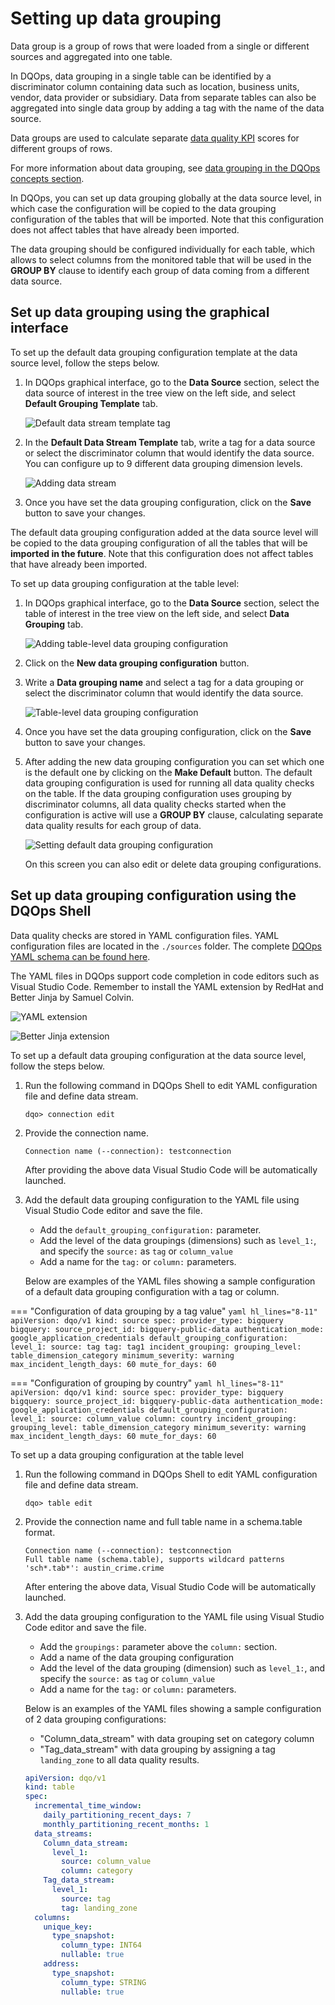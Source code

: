 # Setting up data grouping

Data group is a group of rows that were loaded from a single or different sources and aggregated into one table. 

In  DQOps, data grouping in a single table can be identified by a discriminator column containing data such as location, business units,
vendor, data provider or subsidiary. Data from separate tables can also be aggregated into single data group by adding a tag with the name
of the data source.

Data groups are used to calculate separate [data quality KPI](../../dqo-concepts/data-quality-kpis/data-quality-kpis.md) scores for
different groups of rows. 

For more information about data grouping, see [data grouping in the DQOps concepts section](../../dqo-concepts/data-grouping/data-grouping.md).

In DQOps, you can set up data grouping globally at the data source level, in which case the configuration will be copied to the data grouping
configuration of the tables that will be imported. Note that this configuration does not affect tables that have already been imported.

The data grouping should be configured individually for each table, which allows to select columns from the monitored
table that will be used in the **GROUP BY** clause to identify each group of data coming from a different data source.


## Set up data grouping using the graphical interface

To set up the default data grouping configuration template at the data source level, follow the steps below.

1. In DQOps graphical interface, go to the **Data Source** section, select the data source of interest in the tree view on the left
    side, and select **Default Grouping Template** tab.

    ![Default data stream template tag](https://dqops.com/docs/images/working-with-dqo/set-up-data-stream/default-data-stream-template.jpg)

2. In the **Default Data Stream Template** tab, write a tag for a data source or select the discriminator column that would
    identify the data source. You can configure up to 9 different data grouping dimension levels.

    ![Adding data stream](https://dqops.com/docs/images/working-with-dqo/set-up-data-stream/adding-data-stream.jpg)

3. Once you have set the data grouping configuration, click on the **Save** button to save your changes.

The default data grouping configuration added at the data source level will be copied to the data grouping configuration of all the 
tables that will be **imported in the future**. Note that this configuration does not affect tables that have already been imported.

To set up data grouping configuration at the table level:

1.  In DQOps graphical interface, go to the **Data Source** section, select the table of interest in the tree view on the left
    side, and select **Data Grouping** tab.

    ![Adding table-level data grouping configuration](https://dqops.com/docs/images/working-with-dqo/set-up-data-stream/adding-table-level-data-stream.jpg)

2. Click on the **New data grouping configuration** button.

3. Write a **Data grouping name** and select a tag for a data grouping or select the discriminator column that would identify the data source.

    ![Table-level data grouping configuration](https://dqops.com/docs/images/working-with-dqo/set-up-data-stream/table-level-data-stream-configuration.jpg)

4. Once you have set the data grouping configuration, click on the **Save** button to save your changes.

5. After adding the new data grouping configuration you can set which one is the default one by clicking on the **Make Default** button.
   The default data grouping configuration is used for running all data quality checks on the table.
   If the data grouping configuration uses grouping by discriminator columns, all data quality checks started
   when the configuration is active will use a **GROUP BY** clause, calculating separate data quality results for each group of data. 

    ![Setting default data grouping configuration](https://dqops.com/docs/images/working-with-dqo/set-up-data-stream/setting-default-data-stream.jpg)
    
    On this screen you can also edit or delete data grouping configurations. 

## Set up data grouping configuration using the DQOps Shell

Data quality checks are stored in YAML configuration files. YAML configuration files are located in the `./sources` folder.
The complete [DQOps YAML schema can be found here](https://cloud.dqops.com/dqo-yaml-schema/TableYaml-schema.json).

The YAML files in DQOps support code completion in code editors such as Visual Studio Code. Remember to install the YAML
extension by RedHat and Better Jinja by Samuel Colvin.

![YAML extension](https://dqops.com/docs/images/working-with-dqo/run-data-quality-checks/yaml-extension.png)

![Better Jinja extension](https://dqops.com/docs/images/working-with-dqo/run-data-quality-checks/better-jinja-extension.png)

To set up a default data grouping configuration at the data source level, follow the steps below.

1. Run the following command in DQOps Shell to edit YAML configuration file and define data stream.

    ```
    dqo> connection edit
    ```

2. Provide the connection name.

    ```
    Connection name (--connection): testconnection
    ```
   
    After providing the above data Visual Studio Code will be automatically launched.

3. Add the default data grouping configuration to the YAML file using Visual Studio Code editor and save the file.

    - Add the `default_grouping_configuration:` parameter. 
    - Add the level of the data groupings (dimensions) such as `level_1:`, and specify the `source:` as `tag` or `column_value`
    - Add a name for the `tag:` or `column:` parameters. 

    Below are examples of the YAML files showing a sample configuration of a default data grouping configuration with a tag or column. 

=== "Configuration of data grouping by a tag value"
    ```yaml hl_lines="8-11"
    apiVersion: dqo/v1
    kind: source
    spec:
      provider_type: bigquery
      bigquery:
        source_project_id: bigquery-public-data
        authentication_mode: google_application_credentials
      default_grouping_configuration:
        level_1:
          source: tag
          tag: tag1
      incident_grouping:
        grouping_level: table_dimension_category
        minimum_severity: warning
        max_incident_length_days: 60
        mute_for_days: 60
    ```

=== "Configuration of grouping by country"
    ```yaml hl_lines="8-11"
    apiVersion: dqo/v1
    kind: source
    spec:
      provider_type: bigquery
      bigquery:
        source_project_id: bigquery-public-data
        authentication_mode: google_application_credentials
      default_grouping_configuration:
        level_1:
          source: column_value
          column: country
      incident_grouping:
        grouping_level: table_dimension_category
        minimum_severity: warning
        max_incident_length_days: 60
        mute_for_days: 60
    ```

To set up a data grouping configuration at the table level

1. Run the following command in DQOps Shell to edit YAML configuration file and define data stream.

    ```
    dqo> table edit
    ```

2. Provide the connection name and full table name in a schema.table format.

    ```
    Connection name (--connection): testconnection
    Full table name (schema.table), supports wildcard patterns 'sch*.tab*': austin_crime.crime
    ```
   After entering the above data, Visual Studio Code will be automatically launched.

3. Add the data grouping configuration to the YAML file using Visual Studio Code editor and save the file.

    - Add the `groupings:` parameter above the `column:` section.
    - Add a name of the data grouping configuration
    - Add the level of the data grouping (dimension) such as `level_1:`, and specify the `source:` as `tag` or `column_value`
    - Add a name for the `tag:` or `column:` parameters.

    Below is an examples of the YAML files showing a sample configuration of 2 data grouping configurations: 

    - "Column_data_stream" with data grouping set on category column
    - "Tag_data_stream" with data grouping by assigning a tag `landing_zone` to all data quality results.

    ```yaml hl_lines="7-15"
    apiVersion: dqo/v1
    kind: table
    spec:
      incremental_time_window:
        daily_partitioning_recent_days: 7
        monthly_partitioning_recent_months: 1
      data_streams:
        Column_data_stream:
          level_1:
            source: column_value
            column: category
        Tag_data_stream:
          level_1:
            source: tag
            tag: landing_zone
      columns:
        unique_key:
          type_snapshot:
            column_type: INT64
            nullable: true
        address:
          type_snapshot:
            column_type: STRING
            nullable: true
    ```